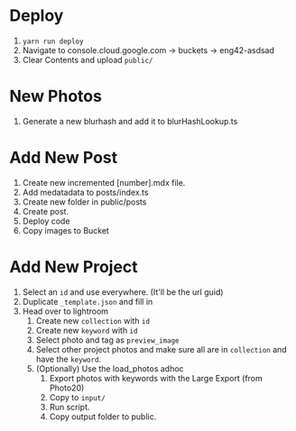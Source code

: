 # Deploy

1. `yarn run deploy`
2. Navigate to console.cloud.google.com -> buckets -> eng42-asdsad
3. Clear Contents and upload `public/`

# New Photos

1. Generate a new blurhash and add it to blurHashLookup.ts

# Add New Post

1. Create new incremented [number].mdx file. 
2. Add medatadata to posts/index.ts
3. Create new folder in public/posts
4. Create post.
5. Deploy code
6. Copy images to Bucket

# Add New Project

1. Select an `id` and use everywhere. (It'll be the url guid)
2. Duplicate `_template.json` and fill in
3. Head over to lightroom
    1. Create new `collection` with `id`
    2. Create new `keyword` with `id`
    3. Select photo and tag as `preview_image`
    4. Select other project photos and make sure all are in `collection` and have the `keyword`. 
    5. (Optionally) Use the load_photos adhoc
        1. Export photos with keywords with the Large Export (from Photo20)
        2. Copy to `input/`
        3. Run script.
        4. Copy output folder to public.

